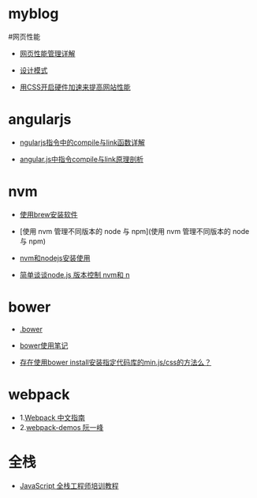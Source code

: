 # myblog


#网页性能
* [网页性能管理详解](http://www.tuicool.com/articles/UfqiQvf)

* [设计模式](http://web.jobbole.com/29454/)

* [用CSS开启硬件加速来提高网站性能](http://www.aseoe.com/show-11-144-1.html)



# angularjs

* [ngularjs指令中的compile与link函数详解](http://www.jb51.net/article/58229.htm)

* [angular.js中指令compile与link原理剖析](http://www.bubuko.com/infodetail-694161.html)





# nvm
* [使用brew安装软件](http://www.cnblogs.com/TankXiao/p/3247113.html)

* [使用 nvm 管理不同版本的 node 与 npm](使用 nvm 管理不同版本的 node 与 npm)

* [nvm和nodejs安装使用](http://www.kancloud.cn/summer/nodejs-install/71975)

* [简单谈谈node.js 版本控制 nvm和 n](http://www.jb51.net/article/73424.htm)

# bower
* [.bower](https://bower.io/docs/config/)

* [bower使用笔记](http://www.jianshu.com/p/7c9be077bc82)

* [存在使用bower install安装指定代码库的min.js/css的方法么？](https://segmentfault.com/q/1010000000494228)

# webpack

* 1.[Webpack 中文指南](http://zhaoda.net/webpack-handbook/index.html)
* 2.[webpack-demos 阮一峰](https://github.com/ruanyf/webpack-demos)

# 全栈

* [JavaScript 全栈工程师培训教程](http://www.ruanyifeng.com/blog/2016/11/javascript.html)
